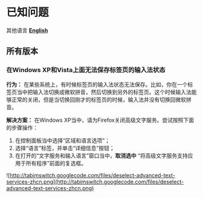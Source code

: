 # 已知问题 #
其他语言 **[English](KnownIssues.md)**

## 所有版本 ##

### 在Windows XP和Vista上面无法保存标签页的输入法状态 ###

**行为：** 在某些系统上，有时候标签页的输入法状态无法保存。比如，你在一个标签页当中把输入法切换成微软拼音，然后切换到另外的标签页。这个时候输入法能够正常的关闭，但是当切换回刚才的标签页的时候，输入法并没有切换回微软拼音。

**解决方案：** 在Windows XP当中，请为Firefox关闭高级文字服务。尝试按照下面的步骤操作：
  1. 在控制面板当中选择“区域和语言选项”；
  1. 选择“语言”标签，并单击“详细信息”按钮；
  1. 在打开的“文字服务和输入语言”窗口当中，**取消选中** “将高级文字服务支持应用于所有程序”前面的复选框。

![http://tabimswitch.googlecode.com/files/deselect-advanced-text-services-zhcn.png](http://tabimswitch.googlecode.com/files/deselect-advanced-text-services-zhcn.png)


